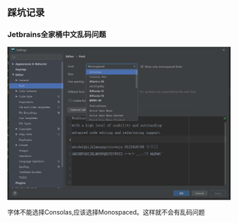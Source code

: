 ## 踩坑记录

### Jetbrains全家桶中文乱码问题

![](../images/php/666.png)

字体不能选择Consolas,应该选择Monospaced。这样就不会有乱码问题

